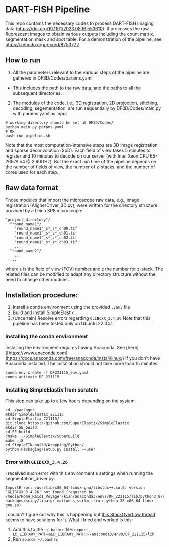 # DART-FISH Pipeline
This repo contains the necessary codes to process DART-FISH imaging data (https://doi.org/10.1101/2023.08.16.553610). It processes the raw fluorescent images to obtain various outputs including the count matrix, segmentation mask and spot table. For a demonstration of the pipeline, see https://zenodo.org/record/8253772.
## How to run
1. All the parameters relevant to the various steps of the pipeline are gathered in DF3D/Codes/params.yaml
* This includes the path to the raw data, and the paths to all the subsequent directories.
2. The modules of the code, i.e., 3D registration, 2D projection, stitching, decoding, segementation, are run sequentially by DF3D/Codes/main.py with params.yaml as input
```
# working directory should be set at DF3D/Codes/
python main.py params.yaml
# OR
bash run_pipeline.sh
```
Note that the most computation-intensive steps are 3D image registration and sparse deconvolution (SpD). Each field of view takes 5 minutes to register and 10 minutes to decode on our server (with Intel Xeon CPU E5-2697A v4 @ 2.60GHz). But the exact run time of the pipeline depends on the number of fields of view, the number of z-stacks, and the number of cores used for each step. 

## Raw data format
Those modules that import the microscope raw data, e.g., image registration (AlignerDriver_3D.py), were written for the directory structure provided by a Leica SP8 microscope:
```
"project_directory"/
  "round_name1"/
    "round_name1"_s*_z*_ch00.tif
    "round_name1"_s*_z*_ch01.tif
    "round_name1"_s*_z*_ch02.tif
    "round_name1"_s*_z*_ch03.tif
    ...
  "round_name2"/
    ...
  ...  
```
where `s` is the field of view (FOV) number and  ```z``` the number for z-stack. The related files can be modified to adapt any directory structure without the need to change other modules. 

## Installation procedure:
1. Install a conda environment using the provided `.yaml` file
2. Build and install SimpleElastix
3. (Uncertain) Resolve errors regarding `GLIBCXX_3.4.26`
Note that this pipeline has been tested only on Ubuntu 22.04.1.
### Installing the conda environment
Installing the environment requires having Anaconda. See [here]([https://www.anaconda.com](https://docs.anaconda.com/free/anaconda/install/linux/) if you don't have Anaconda installed. The installation should not take more than 15 minutes. 
```
conda env create -f DF221115_env.yaml
conda activate DF_221115
```
### Installing SimpleElastix from scratch:
This step can take up to a few hours depending on the system. 
```
cd ~/packages
mkdir SimpleElastix_221115
cd SimpleElastix_221115/
git clone https://github.com/SuperElastix/SimpleElastix
mkdir SE_build
cd SE_build
cmake ../SimpleElastix/SuperBuild
make -j8
cd SimpleITK-build/Wrapping/Python/
python Packaging/setup.py install --user
```
### Error with `GLIBCXX_3.4.26`
I received such error with this environment's settings when running the segmentation_driver.py:
```
ImportError: /usr/lib/x86_64-linux-gnu/libstdc++.so.6: version `GLIBCXX_3.4.26' not found (required by /media/Home_Raid1_Voyager/kian/anaconda3/envs/DF_221115/lib/python3.8/site-packages/scipy/linalg/_matfuncs_sqrtm_triu.cpython-38-x86_64-linux-gnu.so)
```
I couldn't figure out why this is happening but [this StackOverflow thread](https://stackoverflow.com/questions/54948216/usr-lib-x86-64-linux-gnu-libstdc-so-6-version-glibcxx-3-4-21-not-found-req) seems to have solutions for it. What I tried and worked is this:
1. Add this to the `~/.bashrc` file: `export LD_LIBRARY_PATH=$LD_LIBRARY_PATH:~/anaconda3/envs/DF_221115/lib`
2. Run `source ~/.bashrc`

